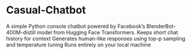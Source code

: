 # Casual-Chatbot
A simple Python console chatbot powered by Facebook’s BlenderBot-400M-distill model from Hugging Face Transformers.  Keeps short chat history for context  Generates human-like responses using top-p sampling and temperature tuning  Runs entirely on your local machine
